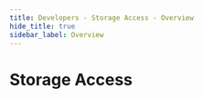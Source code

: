 ```yaml
---
title: Developers - Storage Access - Overview
hide_title: true
sidebar_label: Overview 
---
```


# Storage Access
